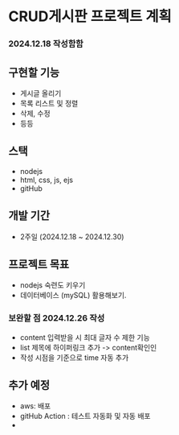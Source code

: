 # CRUD게시판 프로젝트 계획

### 2024.12.18 작성함함

## 구현할 기능
- 게시글 올리기
- 목록 리스트 및 정렬
- 삭제, 수정
- 등등

## 스택
- nodejs
- html, css, js, ejs
- gitHub

## 개발 기간
- 2주일 (2024.12.18 ~ 2024.12.30)

## 프로젝트 목표
- nodejs 숙련도 키우기
- 데이터베이스 (mySQL) 활용해보기.

### 보완할 점 2024.12.26 작성
- content 입력받을 시 최대 글자 수 제한 기능
- list 제목에 하이퍼링크 추가 -> content확인인
- 작성 시점을 기준으로 time 자동 추가


## 추가 예정

- aws: 배포
- gitHub Action : 테스트 자동화 및 자동 배포
- 





